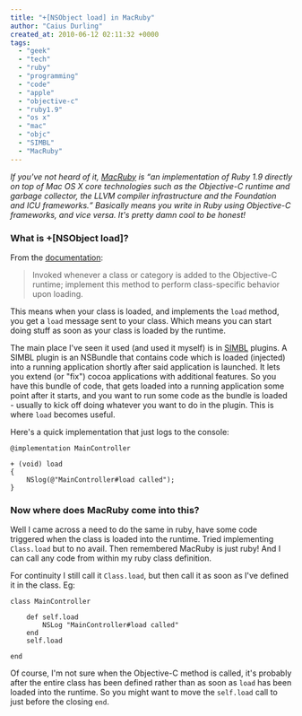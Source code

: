 ```yaml
---
title: "+[NSObject load] in MacRuby"
author: "Caius Durling"
created_at: 2010-06-12 02:11:32 +0000
tags:
  - "geek"
  - "tech"
  - "ruby"
  - "programming"
  - "code"
  - "apple"
  - "objective-c"
  - "ruby1.9"
  - "os x"
  - "mac"
  - "objc"
  - "SIMBL"
  - "MacRuby"
---
```


*If you've not heard of it, [MacRuby][] is <q>an implementation of Ruby 1.9 directly on top of Mac OS X core technologies such as the Objective-C runtime and garbage collector, the LLVM compiler infrastructure and the Foundation and ICU frameworks.</q> Basically means you write in Ruby using Objective-C frameworks, and vice versa. It's pretty damn cool to be honest!*

[MacRuby]: http://www.macruby.org/

### What is +[NSObject load]?

From the [documentation][load docs]:

> Invoked whenever a class or category is added to the Objective-C runtime; implement this method to perform class-specific behavior upon loading.

[load docs]: http://developer.apple.com/mac/library/documentation/cocoa/reference/foundation/Classes/NSObject_Class/Reference/Reference.html#//apple_ref/occ/clm/NSObject/load

This means when your class is loaded, and implements the `load` method, you get a `load` message sent to your class. Which means you can start doing stuff as soon as your class is loaded by the runtime.

The main place I've seen it used (and used it myself) is in [SIMBL][] plugins. A SIMBL plugin is an NSBundle that contains code which is loaded (injected) into a running application shortly after said application is launched. It lets you extend (or "fix") cocoa applications with additional features. So you have this bundle of code, that gets loaded into a running application some point after it starts, and you want to run some code as the bundle is loaded - usually to kick off doing whatever you want to do in the plugin. This is where `load` becomes useful.

[SIMBL]: http://www.culater.net/software/SIMBL/SIMBL.php

Here's a quick implementation that just logs to the console:

    @implementation MainController
    
    + (void) load
    {
        NSlog(@"MainController#load called");
    }

### Now where does MacRuby come into this?

Well I came across a need to do the same in ruby, have some code triggered when the class is loaded into the runtime. Tried implementing `Class.load` but to no avail. Then remembered MacRuby is just ruby! And I can call any code from within my ruby class definition.

For continuity I still call it `Class.load`, but then call it as soon as I've defined it in the class. Eg:

    class MainController
    
        def self.load
            NSLog "MainController#load called"
        end
        self.load
    
    end

Of course, I'm not sure when the Objective-C method is called, it's probably after the entire class has been defined rather than as soon as `load` has been loaded into the runtime. So you might want to move the `self.load` call to just before the closing `end`.

